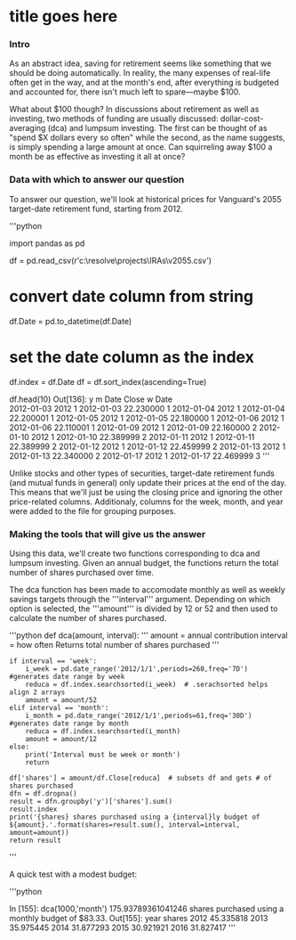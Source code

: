 title goes here
================

### Intro
As an abstract idea, saving for retirement seems like something that we should be doing automatically. In reality, the many expenses of real-life often get in the way, and at the month's end, after everything is budgeted and accounted for, there isn't much left to spare—maybe $100.

What about $100 though? In discussions about retirement as well as investing, two methods of funding are usually discussed: dollar-cost-averaging (dca) and lumpsum investing. The first can be thought of as "spend $X dollars every so often" while the second, as the name suggests, is simply spending a large amount at once. Can squirreling away $100 a month be as effective as investing it all at once?

### Data with which to answer our question
To answer our question, we'll look at historical prices for Vanguard's 2055 target-date retirement fund, starting from 2012.

'''python

import pandas as pd

df = pd.read_csv(r'c:\resolve\projects\IRAs\v2055.csv')

# convert date column from string
df.Date = pd.to_datetime(df.Date)
# set the date column as the index
df.index = df.Date
df = df.sort_index(ascending=True)

df.head(10)
Out[136]: 
               y  m       Date      Close  w
Date                                        
2012-01-03  2012  1 2012-01-03  22.230000  1
2012-01-04  2012  1 2012-01-04  22.200001  1
2012-01-05  2012  1 2012-01-05  22.180000  1
2012-01-06  2012  1 2012-01-06  22.110001  1
2012-01-09  2012  1 2012-01-09  22.160000  2
2012-01-10  2012  1 2012-01-10  22.389999  2
2012-01-11  2012  1 2012-01-11  22.389999  2
2012-01-12  2012  1 2012-01-12  22.459999  2
2012-01-13  2012  1 2012-01-13  22.340000  2
2012-01-17  2012  1 2012-01-17  22.469999  3
'''

Unlike stocks and other types of securities, target-date retirement funds (and mutual funds in general) only update their prices at the end of the day. This means that we'll just be using the closing price and ignoring the other price-related columns. Additionaly, columns for the week, month, and year were added to the file for grouping purposes.

### Making the tools that will give us the answer
Using this data, we'll create two functions corresponding to dca and lumpsum investing. Given an annual budget, the functions return the total number of shares purchased over time.

The dca function has been made to accomodate monthly as well as weekly savings targets through the '''interval''' argument. Depending on which option is selected, the '''amount''' is divided by 12 or 52 and then used to calculate the number of shares purchased. 

'''python
def dca(amount, interval):
    '''
    amount = annual contribution
    interval = how often
    Returns total number of shares purchased
    '''
  
    if interval == 'week':
        i_week = pd.date_range('2012/1/1',periods=260,freq='7D') #generates date range by week
        reduca = df.index.searchsorted(i_week)  # .serachsorted helps align 2 arrays
        amount = amount/52
    elif interval == 'month':
        i_month = pd.date_range('2012/1/1',periods=61,freq='30D') #generates date range by month
        reduca = df.index.searchsorted(i_month)
        amount = amount/12
    else:
        print('Interval must be week or month')
        return
        
    df['shares'] = amount/df.Close[reduca]  # subsets df and gets # of shares purchased
    dfn = df.dropna()
    result = dfn.groupby('y')['shares'].sum()
    result.index
    print('{shares} shares purchased using a {interval}ly budget of ${amount}.'.format(shares=result.sum(), interval=interval, amount=amount))
    return result
'''

A quick test with a modest budget:

'''python

In [155]: dca(1000,'month')
175.93789361041246 shares purchased using a monthly budget of $83.33.
Out[155]: 
year	shares
2012    45.335818
2013    35.975445
2014    31.877293
2015    30.921921
2016    31.827417
'''
